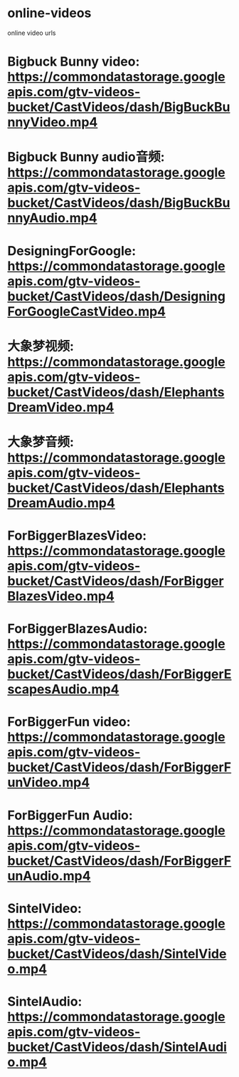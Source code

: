 # online-videos
online video urls
# Bigbuck Bunny video: https://commondatastorage.googleapis.com/gtv-videos-bucket/CastVideos/dash/BigBuckBunnyVideo.mp4
# Bigbuck Bunny audio音频: https://commondatastorage.googleapis.com/gtv-videos-bucket/CastVideos/dash/BigBuckBunnyAudio.mp4
# DesigningForGoogle: https://commondatastorage.googleapis.com/gtv-videos-bucket/CastVideos/dash/DesigningForGoogleCastVideo.mp4
# 大象梦视频: https://commondatastorage.googleapis.com/gtv-videos-bucket/CastVideos/dash/ElephantsDreamVideo.mp4
# 大象梦音频: https://commondatastorage.googleapis.com/gtv-videos-bucket/CastVideos/dash/ElephantsDreamAudio.mp4
# ForBiggerBlazesVideo: https://commondatastorage.googleapis.com/gtv-videos-bucket/CastVideos/dash/ForBiggerBlazesVideo.mp4
# ForBiggerBlazesAudio: https://commondatastorage.googleapis.com/gtv-videos-bucket/CastVideos/dash/ForBiggerEscapesAudio.mp4
# ForBiggerFun video: https://commondatastorage.googleapis.com/gtv-videos-bucket/CastVideos/dash/ForBiggerFunVideo.mp4
# ForBiggerFun Audio: https://commondatastorage.googleapis.com/gtv-videos-bucket/CastVideos/dash/ForBiggerFunAudio.mp4
# SintelVideo: https://commondatastorage.googleapis.com/gtv-videos-bucket/CastVideos/dash/SintelVideo.mp4
# SintelAudio: https://commondatastorage.googleapis.com/gtv-videos-bucket/CastVideos/dash/SintelAudio.mp4
